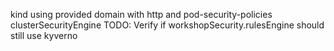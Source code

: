 kind using provided domain with http and pod-security-policies clusterSecurityEngine
TODO: Verify if workshopSecurity.rulesEngine should still use kyverno
